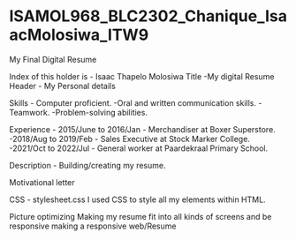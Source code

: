 # ISAMOL968_BLC2302_Chanique_IsaacMolosiwa_ITW9
My Final Digital Resume


Index of this holder is - Isaac Thapelo Molosiwa
Title -My digital Resume
Header - My Personal details 

Skills - Computer proficient.
       -Oral and written communication skills.
       -Teamwork.
       -Problem-solving abilities.
       
Experience - 2015/June to 2016/Jan - Merchandiser at Boxer Superstore.
           -2018/Aug to 2019/Feb - Sales Executive at Stock Marker College.
           -2021/Oct to 2022/Jul - General worker at Paardekraal Primary School.
  
 Description - Building/creating my resume.
 
 Motivational letter
 
 CSS - stylesheet.css
 I used CSS to style all my elements within HTML.


Picture optimizing
Making my resume fit into all kinds of screens and be responsive
making a responsive web/Resume
